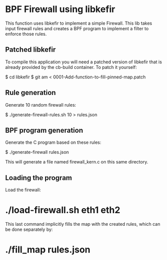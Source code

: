 # BPF Firewall using libkefir

This function uses libkefir to implement a simple Firewall. This lib takes input
firewall rules and creates a BPF program to implement a filter to enforce those rules. 

## Patched libkefir

To compile this application you will need a patched version of libkefir that is already
provided by the cb-build container. To patch it yourself:

  $ cd libkefir
  $ git am < 0001-Add-function-to-fill-pinned-map.patch
  
## Rule generation

Generate 10 random firewall rules:

  $ ./generate-firewall-rules.sh 10 > rules.json

## BPF program generation

Generate the C program based on these rules:

  $ ./generate-firewall rules.json

This will generate a file named firewall_kern.c on this same directory.

## Loading the program

Load the firewall:

  # ./load-firewall.sh eth1 eth2

This last command implicitly fills the map with the created rules, which
can be done separately by:

  # ./fill_map rules.json

